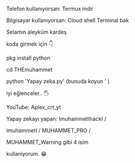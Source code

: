 Telefon kullanıyorsan: Termux indir

Bilgisayar kullanıyorsan: Cloud shell Terminal bak


Selamın aleyküm kardeş

koda girmek için 👇

pkg install python

cd THEmuhammet

python 'Yapay zeka.py' (bunuda koyun ' )

iyi eğlenceler.. 🖐️

YouTube: Aplex_crt_yt

Yapay zekayı yapan: ImuhammetIhackI /

ImuhammetI / MUHAMMET_PRO / 

MUHAMMET_Warning gibi 4 isim 

kullaniyorum. 😁
